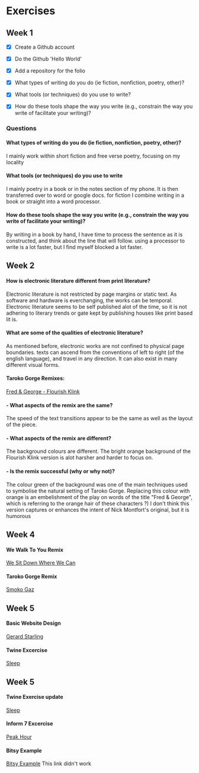 # Exercises

## Week 1

- [x] Create a Github account
- [x] Do the Github 'Hello World'
- [x] Add a repository for the folio
- [x] What types of writing do you do (ie fiction, nonfiction, poetry, other)?
- [x] What tools (or techniques) do you use to write?
- [x] How do these tools shape the way you write (e.g., constrain the way you write of facilitate your writing)?



### Questions

#### What types of writing do you do (ie fiction, nonfiction, poetry, other)?

I mainly work within short fiction and free verse poetry, focusing on my locality

#### What tools (or techniques) do you use to write

I mainly poetry in a book or in the notes section of my phone. It is then transferred over to word or google docs. for fiction I combine writing in a book or straight into a word processor.

#### How do these tools shape the way you write (e.g., constrain the way you write of facilitate your writing)?

By writing in a book by hand, I have time to process the sentence as it is constructed, and think about the line that will follow. using a processor to write is a lot faster, but I find myself blocked a lot faster.


## Week 2

 #### How is electronic literature different from print literature?

Electronic literature is not restricted by page margins or static text. As software and hardware is everchanging, the works can be temporal. Electronic literature seems to be self published alot of the time, so it is not adhering to literary trends or gate kept by publishing houses like print based lit is.

 #### What are some of the qualities of electronic literature? 

As mentioned before, electronic works are not confined to physical page boundaries. texts can ascend from the conventions of left to right (of the english language), and travel in any direction. It can also exist in many different visual forms.


#### Taroko Gorge Remixes:
[Fred & George - Flourish Klink](https://nickm.com/taroko_gorge/fred_and_george/) 

#### - What aspects of the remix are the same?

The speed of the text transitions appear to be the same as well as the layout of the piece.

#### - What aspects of the remix are different?

The background colours are different. The bright orange background of the Flourish Klink version is alot harsher and harder to focus on.

#### - Is the remix successful (why or why not)?

The colour green of the background was one of the main techniques used to symbolise the natural setting of Taroko Gorge. Replacing this colour with orange is an embelishment of the play on words of the title "Fred & George", which is referring to the orange hair of these characters ?)
I don't think this version captures or enhances the intent of Nick Montfort's original, but it is humorous

## Week 4

#### We Walk To You Remix 
[We Sit Down Where We Can](https://abrasive-pretty-sesame.glitch.me/)

#### Taroko Gorge Remix 
[Smoko Gaz](https://classic-versed-battery.glitch.me)

## Week 5

#### Basic Website Design

[Gerard Starling](https://gerardstarling.github.io/)

#### Twine Excercise 

[Sleep](https://friendly-stroopwafel-29db25.netlify.app/)

## Week 5

#### Twine Exercise update

[Sleep](https://friendly-stroopwafel-29db25.netlify.app)

#### Inform 7 Excercise

[Peak Hour](https://mellow-capybara-7cd3b6.netlify.app/)

#### Bitsy Example

[Bitsy Example](https://courageous-pixie-c6363b.netlify.app) This link didn't work

